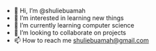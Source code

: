 - 👋 Hi, I’m @shuliebuamah
- 👀 I’m interested in learning new things
- 🌱 I’m currently learning computer science
- 💞️ I’m looking to collaborate on projects
- 📫 How to reach me shuliebuamah@gmail.com

<!---
shuliebuamah/shuliebuamah is a ✨ special ✨ repository because its `README.md` (this file) appears on your GitHub profile.
You can click the Preview link to take a look at your changes.
--->
